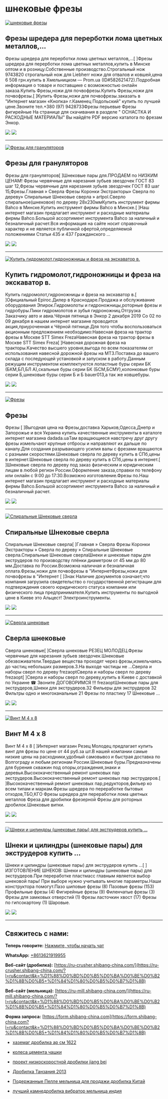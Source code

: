 # шнековые фрезы

<a href="https://swt.shibang-china.com/?l=ru&img&k=%D1%88%D0%BD%D0%B5%D0%BA%D0%BE%D0%B2%D1%8B%D0%B5+%D1%84%D1%80%D0%B5%D0%B7%D1%8B" target="_blank">![шнековые фрезы](http://static.shibang-china.com/all-800x300/1270.jpg)</a>

## Фрезы шредера для перерботки лома цветных металлов,…
Фрезы шредера для перерботки лома цветных металлов,…[ ]Фрезы шредера для перерботки лома цветных металлов,купить в Минске оптом и в розницу.Собственные производство.Строгальный нож 9743820 строгальный нож для Liebherr ножи для отвалов и ковшей,цена 6 508 грн.купить в Хмельницком — Prom.ua (ID#582621472).Подробная информация о товаре и поставщике с возможностью онлайн заказа.Купить Фрезы,ножи для почвофрезы.Купить Фрезы,ножи для почвофрезы.[ ]Купить Фрезы,ножи для почвофрезы.заказать в &quot;Интернет магазин &#171;Кнопка&#187; г.Каменец Подольский&quot; купить по лучшей цене.Звоните тел.+380 (97) 9428733Фрезы перьевые Фрезы фигирейные На странице для скачивания в разделе &quot; ОСНАСТКА И РАСХОДНЫЕ МАТЕРИАЛЫ&quot; Вы найдёте PDF версию каталога по фрезам Энкор.


<a href="https://whatsapp.shibangsoft.com/WhatsApp.php" target="_blank" title="WhatsApp">![](http://static.shibang-china.com/icon/whatsapp.png)</a> <a href="https://swt.shibang-china.com/?l=ru&icon&k=%D1%88%D0%BD%D0%B5%D0%BA%D0%BE%D0%B2%D1%8B%D0%B5+%D1%84%D1%80%D0%B5%D0%B7%D1%8B" target="_blank">![](http://static.shibang-china.com/icon/chat-ru.png)</a>

---

<a href="https://swt.shibang-china.com/?l=ru&img&k=%D1%88%D0%BD%D0%B5%D0%BA%D0%BE%D0%B2%D1%8B%D0%B5+%D1%84%D1%80%D0%B5%D0%B7%D1%8B" target="_blank">![Фрезы для грануляторов](http://static.shibang-china.com/all-800x300/876.jpg)</a>

## Фрезы для грануляторов
Фрезы для грануляторов[ ]Шнековые пары для.ПРОДАЕМ по НИЗКИМ ЦЕНАМ! Фрезы червячные для нарезания зубьев звездочек ГОСТ 83 шаг 12,Фрезы червячные для нарезания зубьев звездочек ГОСТ 83 шаг 15,Фрезы.Главная &#187; Сверла Фрезы Коронки Экстракторы&#187; Сверла по дереву&#187; Спиральные Шнековые сверла &#187; artpol.Сверло спиральное(шнековое) по дереву 28х230ммКупить инструмент фирмы Bahco в Минске.Купить инструмент фирмы Bahco в Минске.[ ]Наш интернет магазин предлагает инструмент и расходные материалы фирмы Bahco.Большой ассортимент инструмента Bahco за наличный и безналичный расчет.Вся информация на сайте носит справочный характер и не является публичной офертой,определяемой положениями Статьи 435 и 437 Гражданского …


<a href="https://whatsapp.shibangsoft.com/WhatsApp.php" target="_blank" title="WhatsApp">![](http://static.shibang-china.com/icon/whatsapp.png)</a> <a href="https://swt.shibang-china.com/?l=ru&icon&k=%D1%88%D0%BD%D0%B5%D0%BA%D0%BE%D0%B2%D1%8B%D0%B5+%D1%84%D1%80%D0%B5%D0%B7%D1%8B" target="_blank">![](http://static.shibang-china.com/icon/chat-ru.png)</a>

---

<a href="https://swt.shibang-china.com/?l=ru&img&k=%D1%88%D0%BD%D0%B5%D0%BA%D0%BE%D0%B2%D1%8B%D0%B5+%D1%84%D1%80%D0%B5%D0%B7%D1%8B" target="_blank">![Купить гидромолот,гидроножницы и фреза на экскаватор в.](http://static.shibang-china.com/all-800x300/1152.jpg)</a>

## Купить гидромолот,гидроножницы и фреза на экскаватор в.
Купить гидромолот,гидроножницы и фреза на экскаватор в.[ ]Официальный Epiroc.Дилер в Краснодаре.Продажа и обслуживание оборудования Эпирок.Гидромолоты и гидроножницы,роторные фрезы и гидробуры.Пики гидромолотов и зубья гидроножниц.Отгрузка Заказчику авто и авиа.Чёрная пятница в Энкор 2 декабря 2019 Со 02 по 09 декабря в нашем интернет магазине проводится акция,приуроченная к Чёрной пятнице.Для того чтобы воспользоваться акционным предложением необходимо:Навесная фреза на трактор фрезы в Москве STT Simex FrezaНавесная фреза на трактор фрезы в Москве STT Simex Freza[ ]Навесная дорожная фреза на тракторы.Качество высшего уровня,выгода по всем показателям от использования навесной дорожной фрезы на МТЗ.Поставка до вашего склада с последующей установкой и запуском в работу.Данным режущим инструментом комплектуются лопастные буры серии БК (БКМ,БЛ,БЛ А),скальные буры серии БК (БСМ,БСМУ),колонковые буры серии Б,шнековые буры серии Б и Б bauer013,а так же ковшебуры.


<a href="https://whatsapp.shibangsoft.com/WhatsApp.php" target="_blank" title="WhatsApp">![](http://static.shibang-china.com/icon/whatsapp.png)</a> <a href="https://swt.shibang-china.com/?l=ru&icon&k=%D1%88%D0%BD%D0%B5%D0%BA%D0%BE%D0%B2%D1%8B%D0%B5+%D1%84%D1%80%D0%B5%D0%B7%D1%8B" target="_blank">![](http://static.shibang-china.com/icon/chat-ru.png)</a>

---

<a href="https://swt.shibang-china.com/?l=ru&img&k=%D1%88%D0%BD%D0%B5%D0%BA%D0%BE%D0%B2%D1%8B%D0%B5+%D1%84%D1%80%D0%B5%D0%B7%D1%8B" target="_blank">![Фрезы](http://static.shibang-china.com/all-800x300/1334.jpg)</a>

## Фрезы
Фрезы [ ]Выгодная цена на Фрезы,доставка Харьков,Одесса,Днепр и Запорожье и вся Украина купить качественные инструменты в каталоге интернет магазина dadada.uaТам вращающиеся навстречу друг другу фрезы измельчают крупные отбросы и направляют их дальше по каналу.Для создания разрывающего усилия валы с фрезами вращаются с разными скоростями.Шнековые сверла по дереву купить в СПб,цены в интернет.Шнековые сверла по дереву купить в СПб,цены в интернет.[ ]Шнековые сверла по дереву под заказ физическим и юридическим лицам в любой регион России.Оформление заказа,справки по телефону или онлайн с 9:00 до 17:30.Возможно изготовление.Фрезы по.Наш интернет магазин предлагает инструмент и расходные материалы фирмы Bahco.Большой ассортимент инструмента Bahco за наличный и безналичный расчет.


<a href="https://whatsapp.shibangsoft.com/WhatsApp.php" target="_blank" title="WhatsApp">![](http://static.shibang-china.com/icon/whatsapp.png)</a> <a href="https://swt.shibang-china.com/?l=ru&icon&k=%D1%88%D0%BD%D0%B5%D0%BA%D0%BE%D0%B2%D1%8B%D0%B5+%D1%84%D1%80%D0%B5%D0%B7%D1%8B" target="_blank">![](http://static.shibang-china.com/icon/chat-ru.png)</a>

---

<a href="https://swt.shibang-china.com/?l=ru&img&k=%D1%88%D0%BD%D0%B5%D0%BA%D0%BE%D0%B2%D1%8B%D0%B5+%D1%84%D1%80%D0%B5%D0%B7%D1%8B" target="_blank">![Спиральные Шнековые сверла](http://static.shibang-china.com/all-800x300/404.jpg)</a>

## Спиральные Шнековые сверла
Спиральные Шнековые сверла[ ]Главная &#187; Сверла Фрезы Коронки Экстракторы &#187; Сверла по дереву &#187; Спиральные Шнековые сверла.Спиральные Шнековые сверлаШнеки и шнековые пары для экструдеров по производству плёнки диаметром от 45 мм до 80 мм.Доставка по России.Возможна наличная и безналичная оплата.Фрезы,ножи для почвофрезы в &quot;ИнтернетФрезы,ножи для почвофрезы в &quot;Интернет [ ]Знак Наличие документов означает,что компания загрузила свидетельство о государственной регистрации для подтверждения своего юридического статуса компании или физического лица предпринимателя.Купить инструменты по выгодной цене в Киеве это Альцест! Электроинструменты.


<a href="https://whatsapp.shibangsoft.com/WhatsApp.php" target="_blank" title="WhatsApp">![](http://static.shibang-china.com/icon/whatsapp.png)</a> <a href="https://swt.shibang-china.com/?l=ru&icon&k=%D1%88%D0%BD%D0%B5%D0%BA%D0%BE%D0%B2%D1%8B%D0%B5+%D1%84%D1%80%D0%B5%D0%B7%D1%8B" target="_blank">![](http://static.shibang-china.com/icon/chat-ru.png)</a>

---

<a href="https://swt.shibang-china.com/?l=ru&img&k=%D1%88%D0%BD%D0%B5%D0%BA%D0%BE%D0%B2%D1%8B%D0%B5+%D1%84%D1%80%D0%B5%D0%B7%D1%8B" target="_blank">![Сверла шнековые](http://static.shibang-china.com/all-800x300/1299.jpg)</a>

## Сверла шнековые
Сверла шнековые[ ]Сверла шнековые РЕЗЕЦ МОЛОДЕЦ.Фрезы червячные для нарезания зубьев звездочек.Шнековые обезвоживатели.Твердые вещества проходят через фрезы,измельчаясь до частиц небольших размеров.3.На выходе частицы не …Сверла и наборы сверл по дереву frezaoptСверла и наборы сверл по дереву frezaopt[ ]Сверла и наборы сверл по дереву,купить в Киеве с доставкой по Украине ☎ Звоните ДОГОВОРИМСЯ !!! frezaoptШнековые пары для экструдеров,Шнеки для экструдеров.32 Фильеры для экструдеров 32 Фильтры одно и многоканальные 21 Фрезы по пластику 17 Шнековые …


<a href="https://whatsapp.shibangsoft.com/WhatsApp.php" target="_blank" title="WhatsApp">![](http://static.shibang-china.com/icon/whatsapp.png)</a> <a href="https://swt.shibang-china.com/?l=ru&icon&k=%D1%88%D0%BD%D0%B5%D0%BA%D0%BE%D0%B2%D1%8B%D0%B5+%D1%84%D1%80%D0%B5%D0%B7%D1%8B" target="_blank">![](http://static.shibang-china.com/icon/chat-ru.png)</a>

---

<a href="https://swt.shibang-china.com/?l=ru&img&k=%D1%88%D0%BD%D0%B5%D0%BA%D0%BE%D0%B2%D1%8B%D0%B5+%D1%84%D1%80%D0%B5%D0%B7%D1%8B" target="_blank">![Винт М 4 х 8](http://static.shibang-china.com/all-800x300/94.jpg)</a>

## Винт М 4 х 8
Винт М 4 х 8 [ ]Интернет магазин Резец Молодец предлагает купить винт для фрезы по цене от 44 руб.за шт.В нашей компании самые низкие цены на расходники,удобный самовывоз и быстрая доставка по Волгограду и любым регионам России.Шнековые буры.Предназначены для бурения скважин под опоры,ограждения,знаки и деревья.Высококачественный ремонт шнековых пар экструдеров.Высококачественный ремонт шнековых пар экструдеров.[ ]Высококачественный ремонт шнековых пар,редукторов,фильер ко всем типам и маркам.Фрезы шредера по переработке бытовых отходов,ТБО,КГО Фрезы шредера для переработки лома цветных металлов Фреза для дробилки фрезерной Фрезы для роторных дробилок.Шнековые витки.


<a href="https://whatsapp.shibangsoft.com/WhatsApp.php" target="_blank" title="WhatsApp">![](http://static.shibang-china.com/icon/whatsapp.png)</a> <a href="https://swt.shibang-china.com/?l=ru&icon&k=%D1%88%D0%BD%D0%B5%D0%BA%D0%BE%D0%B2%D1%8B%D0%B5+%D1%84%D1%80%D0%B5%D0%B7%D1%8B" target="_blank">![](http://static.shibang-china.com/icon/chat-ru.png)</a>

---

<a href="https://swt.shibang-china.com/?l=ru&img&k=%D1%88%D0%BD%D0%B5%D0%BA%D0%BE%D0%B2%D1%8B%D0%B5+%D1%84%D1%80%D0%B5%D0%B7%D1%8B" target="_blank">![Шнеки и цилиндры (шнековые пары) для экструдеров купить …](http://static.shibang-china.com/all-800x300/636.jpg)</a>

## Шнеки и цилиндры (шнековые пары) для экструдеров купить …
Шнеки и цилиндры (шнековые пары) для экструдеров купить …[ ] ИЗГОТОВЛЕНИЕ ШНЕКОВ: Шнеки и цилиндры (шнековые пары) для экструдеров.При переработке пластмасс главным является выбор шнековой пары! При выборе нужно учитывать многие параметры.Наши конструктора помогут.Пазо шиповые фрезы (8) Пазовые фрезы (153) Профильные фрезы (4) Фигирейные фрезы (9) Филенчатые фрезы (3) Фрезы для замковых отверстий (1) Фрезы ласточкин хвост (17) Фрезы по гипсокартону (1) Шаровые.

<a href="https://whatsapp.shibangsoft.com/WhatsApp.php" target="_blank" title="WhatsApp">![](http://static.shibang-china.com/icon/whatsapp.png)</a> <a href="https://swt.shibang-china.com/?l=ru&icon&k=%D1%88%D0%BD%D0%B5%D0%BA%D0%BE%D0%B2%D1%8B%D0%B5+%D1%84%D1%80%D0%B5%D0%B7%D1%8B" target="_blank">![](http://static.shibang-china.com/icon/chat-ru.png)</a>

---
## Свяжитесь с нами:

**Теперь говорите:** [Нажмите, чтобы начать чат](https://swt.shibang-china.com?l=ru&contact&k=%D1%88%D0%BD%D0%B5%D0%BA%D0%BE%D0%B2%D1%8B%D0%B5+%D1%84%D1%80%D0%B5%D0%B7%D1%8B)

**WhatsApp:**  [+8613621919955](https://whatsapp.shibangsoft.com/WhatsApp.php)

**Веб-сайт (дробилка):** [https://ru-crusher.shibang-china.com/](https://ru-crusher.shibang-china.com/?l=ru&contact&k=%D1%88%D0%BD%D0%B5%D0%BA%D0%BE%D0%B2%D1%8B%D0%B5+%D1%84%D1%80%D0%B5%D0%B7%D1%8B)

**Веб-сайт (мельница):** [https://ru-mill.shibang-china.com/](https://ru-mill.shibang-china.com/?l=ru&contact&k=%D1%88%D0%BD%D0%B5%D0%BA%D0%BE%D0%B2%D1%8B%D0%B5+%D1%84%D1%80%D0%B5%D0%B7%D1%8B)

**Форма запроса:** [https://form.shibang-china.com](https://form.shibang-china.com?l=ru&contact&k=%D1%88%D0%BD%D0%B5%D0%BA%D0%BE%D0%B2%D1%8B%D0%B5+%D1%84%D1%80%D0%B5%D0%B7%D1%8B)

* [хаземаг дробилка ар см 1622](../107/%D1%85%D0%B0%D0%B7%D0%B5%D0%BC%D0%B0%D0%B3%20%D0%B4%D1%80%D0%BE%D0%B1%D0%B8%D0%BB%D0%BA%D0%B0%20%D0%B0%D1%80%20%D1%81%D0%BC%201622.md)

* [колеса цемента чашки](../112/%D0%BA%D0%BE%D0%BB%D0%B5%D1%81%D0%B0%20%D1%86%D0%B5%D0%BC%D0%B5%D0%BD%D1%82%D0%B0%20%D1%87%D0%B0%D1%88%D0%BA%D0%B8.md)

* [проект низкоскоростной дробилки jiang bei](../119/%D0%BF%D1%80%D0%BE%D0%B5%D0%BA%D1%82%20%D0%BD%D0%B8%D0%B7%D0%BA%D0%BE%D1%81%D0%BA%D0%BE%D1%80%D0%BE%D1%81%D1%82%D0%BD%D0%BE%D0%B9%20%D0%B4%D1%80%D0%BE%D0%B1%D0%B8%D0%BB%D0%BA%D0%B8%20jiang%20bei.md)

* [Дробилка Танзания 2013](../118/%D0%94%D1%80%D0%BE%D0%B1%D0%B8%D0%BB%D0%BA%D0%B0%20%D0%A2%D0%B0%D0%BD%D0%B7%D0%B0%D0%BD%D0%B8%D1%8F%202013.md)

* [Подержанные Пелле мельница для продажи дробилка Китай](../110/%D0%9F%D0%BE%D0%B4%D0%B5%D1%80%D0%B6%D0%B0%D0%BD%D0%BD%D1%8B%D0%B5%20%D0%9F%D0%B5%D0%BB%D0%BB%D0%B5%20%D0%BC%D0%B5%D0%BB%D1%8C%D0%BD%D0%B8%D1%86%D0%B0%20%D0%B4%D0%BB%D1%8F%20%D0%BF%D1%80%D0%BE%D0%B4%D0%B0%D0%B6%D0%B8%20%D0%B4%D1%80%D0%BE%D0%B1%D0%B8%D0%BB%D0%BA%D0%B0%20%D0%9A%D0%B8%D1%82%D0%B0%D0%B9.md)

* [лучший камнедробилка вибратор мельница индия](../119/%D0%BB%D1%83%D1%87%D1%88%D0%B8%D0%B9%20%D0%BA%D0%B0%D0%BC%D0%BD%D0%B5%D0%B4%D1%80%D0%BE%D0%B1%D0%B8%D0%BB%D0%BA%D0%B0%20%D0%B2%D0%B8%D0%B1%D1%80%D0%B0%D1%82%D0%BE%D1%80%20%D0%BC%D0%B5%D0%BB%D1%8C%D0%BD%D0%B8%D1%86%D0%B0%20%D0%B8%D0%BD%D0%B4%D0%B8%D1%8F.md)